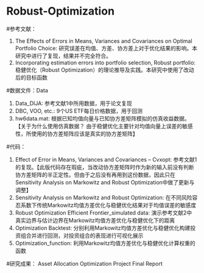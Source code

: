 # Robust-Optimization

#参考文献：
1. The Effects of Errors in Means, Variances and Covariances on Optimal Portfolio Choice: 研究误差在均值、方差、协方差上对于优化结果的影响。本研究中进行了复现，结果并不完全符合。
2. Incorporating estimation errors into portfolio selection, Robust portfolio: 稳健优化（Robust Optimization）的理论推导及实践。本研究中使用了改动后的目标函数

#数据文件：Data
1. Data_DIJA: 参考文献1中所用数据，用于论文复现
2. DBC, VOO, etc.: 9个US ETF每日价格数据，用于回测
3. hw6data.mat: 根据已知均值向量与已知协方差矩阵模拟的仿真收益数据。
【关于为什么使用仿真数据？
由于稳健优化主要针对均值向量上误差的敏感性，所使用的协方差矩阵应该是真实的协方差矩阵】

#代码：
1. Effect of Error in Means, Variances and Covariances – Cvxopt: 参考文献1的复现。【此版代码存在瑕疵，当改动协方差矩阵时作为新的输入前没有判断协方差矩阵的半正定性。但由于之后没有再用到这份数据，因此只在Sensitivity Analysis on Markowitz and Robust Optimization中做了更新与调整】  
2. Sensitivity Analysis on Markowitz and Robust Optimization: 在不同风险容忍系数下传统Markowitz均值方差优化与稳健优化结果对于均值误差的敏感度  
3. Robust Optimization Efficient Frontier_simulated data: 演示参考文献2中 真实边界与估计边界在Markowitz均值方差优化与稳健优化下的距离
4. Optimization Backtest: 分别利用Markowitz均值方差优化与稳健优化构建投资组合并进行回测，对投资组合的表现进行可视化展示
5. Optimization_function: 利用Markowitz均值方差优化与稳健优化计算权重的函数

#研究成果：
Asset Allocation Optimization Project Final Report
